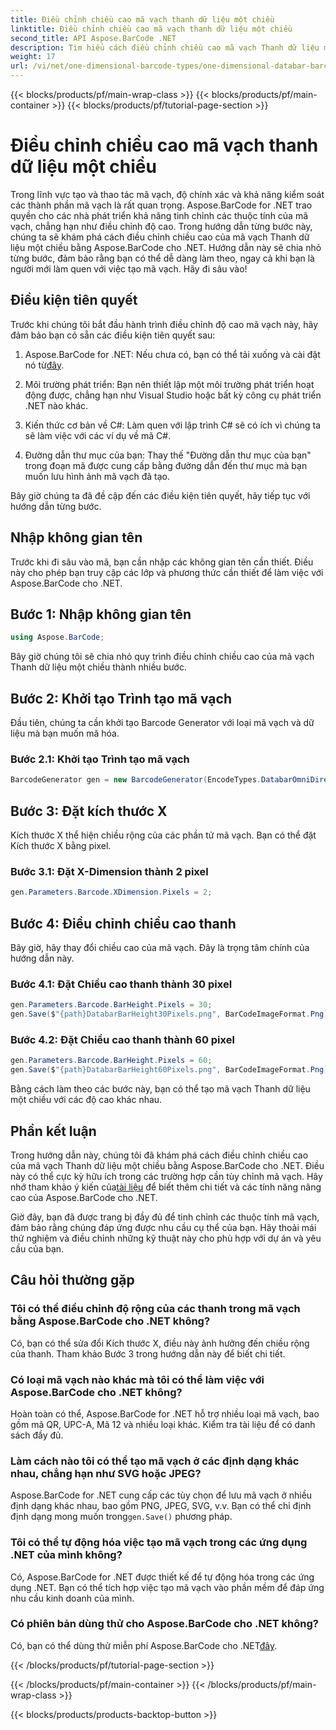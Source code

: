 ```yaml
---
title: Điều chỉnh chiều cao mã vạch thanh dữ liệu một chiều
linktitle: Điều chỉnh chiều cao mã vạch thanh dữ liệu một chiều
second_title: API Aspose.BarCode .NET
description: Tìm hiểu cách điều chỉnh chiều cao mã vạch Thanh dữ liệu một chiều bằng Aspose.BarCode cho .NET. Tạo mã vạch tùy chỉnh trong một vài bước đơn giản. Khám phá sức mạnh của việc tùy chỉnh mã vạch.
weight: 17
url: /vi/net/one-dimensional-barcode-types/one-dimensional-databar-barcode-height-adjustment/
---
```


{{< blocks/products/pf/main-wrap-class >}}
{{< blocks/products/pf/main-container >}}
{{< blocks/products/pf/tutorial-page-section >}}

# Điều chỉnh chiều cao mã vạch thanh dữ liệu một chiều


Trong lĩnh vực tạo và thao tác mã vạch, độ chính xác và khả năng kiểm soát các thành phần mã vạch là rất quan trọng. Aspose.BarCode for .NET trao quyền cho các nhà phát triển khả năng tinh chỉnh các thuộc tính của mã vạch, chẳng hạn như điều chỉnh độ cao. Trong hướng dẫn từng bước này, chúng ta sẽ khám phá cách điều chỉnh chiều cao của mã vạch Thanh dữ liệu một chiều bằng Aspose.BarCode cho .NET. Hướng dẫn này sẽ chia nhỏ từng bước, đảm bảo rằng bạn có thể dễ dàng làm theo, ngay cả khi bạn là người mới làm quen với việc tạo mã vạch. Hãy đi sâu vào!

## Điều kiện tiên quyết

Trước khi chúng tôi bắt đầu hành trình điều chỉnh độ cao mã vạch này, hãy đảm bảo bạn có sẵn các điều kiện tiên quyết sau:

1.  Aspose.BarCode for .NET: Nếu chưa có, bạn có thể tải xuống và cài đặt nó từ[đây](https://releases.aspose.com/barcode/net/).

2. Môi trường phát triển: Bạn nên thiết lập một môi trường phát triển hoạt động được, chẳng hạn như Visual Studio hoặc bất kỳ công cụ phát triển .NET nào khác.

3. Kiến thức cơ bản về C#: Làm quen với lập trình C# sẽ có ích vì chúng ta sẽ làm việc với các ví dụ về mã C#.

4. Đường dẫn thư mục của bạn: Thay thế "Đường dẫn thư mục của bạn" trong đoạn mã được cung cấp bằng đường dẫn đến thư mục mà bạn muốn lưu hình ảnh mã vạch đã tạo.

Bây giờ chúng ta đã đề cập đến các điều kiện tiên quyết, hãy tiếp tục với hướng dẫn từng bước.

## Nhập không gian tên

Trước khi đi sâu vào mã, bạn cần nhập các không gian tên cần thiết. Điều này cho phép bạn truy cập các lớp và phương thức cần thiết để làm việc với Aspose.BarCode cho .NET.

## Bước 1: Nhập không gian tên
```csharp
using Aspose.BarCode;
```

Bây giờ chúng tôi sẽ chia nhỏ quy trình điều chỉnh chiều cao của mã vạch Thanh dữ liệu một chiều thành nhiều bước.

## Bước 2: Khởi tạo Trình tạo mã vạch

Đầu tiên, chúng ta cần khởi tạo Barcode Generator với loại mã vạch và dữ liệu mà bạn muốn mã hóa.

### Bước 2.1: Khởi tạo Trình tạo mã vạch
```csharp
BarcodeGenerator gen = new BarcodeGenerator(EncodeTypes.DatabarOmniDirectional, "(01)12345678901231");
```

## Bước 3: Đặt kích thước X

Kích thước X thể hiện chiều rộng của các phần tử mã vạch. Bạn có thể đặt Kích thước X bằng pixel.

### Bước 3.1: Đặt X-Dimension thành 2 pixel
```csharp
gen.Parameters.Barcode.XDimension.Pixels = 2;
```

## Bước 4: Điều chỉnh chiều cao thanh

Bây giờ, hãy thay đổi chiều cao của mã vạch. Đây là trọng tâm chính của hướng dẫn này.

### Bước 4.1: Đặt Chiều cao thanh thành 30 pixel
```csharp
gen.Parameters.Barcode.BarHeight.Pixels = 30;
gen.Save($"{path}DatabarBarHeight30Pixels.png", BarCodeImageFormat.Png);
```

### Bước 4.2: Đặt Chiều cao thanh thành 60 pixel
```csharp
gen.Parameters.Barcode.BarHeight.Pixels = 60;
gen.Save($"{path}DatabarBarHeight60Pixels.png", BarCodeImageFormat.Png);
```

Bằng cách làm theo các bước này, bạn có thể tạo mã vạch Thanh dữ liệu một chiều với các độ cao khác nhau.

## Phần kết luận

 Trong hướng dẫn này, chúng tôi đã khám phá cách điều chỉnh chiều cao của mã vạch Thanh dữ liệu một chiều bằng Aspose.BarCode cho .NET. Điều này có thể cực kỳ hữu ích trong các trường hợp cần tùy chỉnh mã vạch. Hãy nhớ tham khảo ý kiến của[tài liệu](https://reference.aspose.com/barcode/net/) để biết thêm chi tiết và các tính năng nâng cao của Aspose.BarCode cho .NET.

Giờ đây, bạn đã được trang bị đầy đủ để tinh chỉnh các thuộc tính mã vạch, đảm bảo rằng chúng đáp ứng được nhu cầu cụ thể của bạn. Hãy thoải mái thử nghiệm và điều chỉnh những kỹ thuật này cho phù hợp với dự án và yêu cầu của bạn.

## Câu hỏi thường gặp

### Tôi có thể điều chỉnh độ rộng của các thanh trong mã vạch bằng Aspose.BarCode cho .NET không?
Có, bạn có thể sửa đổi Kích thước X, điều này ảnh hưởng đến chiều rộng của thanh. Tham khảo Bước 3 trong hướng dẫn này để biết chi tiết.

### Có loại mã vạch nào khác mà tôi có thể làm việc với Aspose.BarCode cho .NET không?
Hoàn toàn có thể, Aspose.BarCode for .NET hỗ trợ nhiều loại mã vạch, bao gồm mã QR, UPC-A, Mã 12 và nhiều loại khác. Kiểm tra tài liệu để có danh sách đầy đủ.

### Làm cách nào tôi có thể tạo mã vạch ở các định dạng khác nhau, chẳng hạn như SVG hoặc JPEG?
 Aspose.BarCode for .NET cung cấp các tùy chọn để lưu mã vạch ở nhiều định dạng khác nhau, bao gồm PNG, JPEG, SVG, v.v. Bạn có thể chỉ định định dạng mong muốn trong`gen.Save()` phương pháp.

### Tôi có thể tự động hóa việc tạo mã vạch trong các ứng dụng .NET của mình không?
Có, Aspose.BarCode for .NET được thiết kế để tự động hóa trong các ứng dụng .NET. Bạn có thể tích hợp việc tạo mã vạch vào phần mềm để đáp ứng nhu cầu kinh doanh của mình.

### Có phiên bản dùng thử cho Aspose.BarCode cho .NET không?
 Có, bạn có thể dùng thử miễn phí Aspose.BarCode cho .NET[đây](https://releases.aspose.com/).

{{< /blocks/products/pf/tutorial-page-section >}}

{{< /blocks/products/pf/main-container >}}
{{< /blocks/products/pf/main-wrap-class >}}

{{< blocks/products/products-backtop-button >}}
